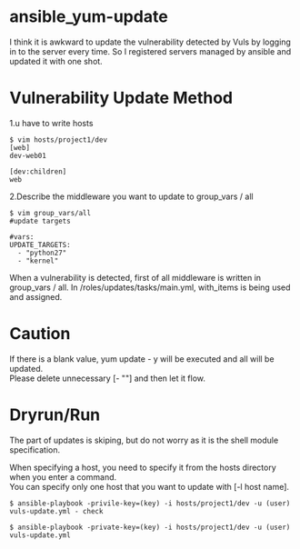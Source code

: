 # ansible_yum-update

I think it is awkward to update the vulnerability detected by Vuls by logging in to the server every time. So I registered servers managed by ansible and updated it with one shot.

# Vulnerability Update Method

1.u have to write hosts 

```
$ vim hosts/project1/dev
[web]
dev-web01

[dev:children]
web

```

2.Describe the middleware you want to update to group_vars / all   

```
$ vim group_vars/all
#update targets

#vars:
UPDATE_TARGETS:
  - "python27"
  - "kernel"

```


When a vulnerability is detected, first of all middleware is written in group_vars / all. In /roles/updates/tasks/main.yml, with_items is being used and assigned.

# Caution
If there is a blank value, yum update - y will be executed and all will be updated.  
Please delete unnecessary [- ""] and then let it flow.  

# Dryrun/Run

The part of updates is skiping, but do not worry as it is the shell module specification.  

When specifying a host, you need to specify it from the hosts directory when you enter a command.  
You can specify only one host that you want to update with [-l host name].  

```
$ ansible-playbook -privile-key=(key) -i hosts/project1/dev -u (user) vuls-update.yml - check
```
```
$ ansible-playbook -private-key=(key) -i hosts/project1/dev -u (user) vuls-update.yml 
```
